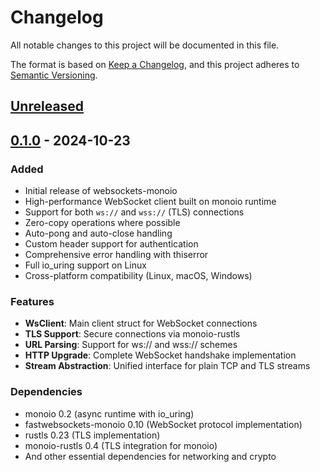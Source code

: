 # Changelog

All notable changes to this project will be documented in this file.

The format is based on [Keep a Changelog](https://keepachangelog.com/en/1.0.0/),
and this project adheres to [Semantic Versioning](https://semver.org/spec/v2.0.0.html).

## [Unreleased]

## [0.1.0] - 2024-10-23

### Added
- Initial release of websockets-monoio
- High-performance WebSocket client built on monoio runtime
- Support for both `ws://` and `wss://` (TLS) connections
- Zero-copy operations where possible
- Auto-pong and auto-close handling
- Custom header support for authentication
- Comprehensive error handling with thiserror
- Full io_uring support on Linux
- Cross-platform compatibility (Linux, macOS, Windows)

### Features
- **WsClient**: Main client struct for WebSocket connections
- **TLS Support**: Secure connections via monoio-rustls
- **URL Parsing**: Support for ws:// and wss:// schemes
- **HTTP Upgrade**: Complete WebSocket handshake implementation
- **Stream Abstraction**: Unified interface for plain TCP and TLS streams

### Dependencies
- monoio 0.2 (async runtime with io_uring)
- fastwebsockets-monoio 0.10 (WebSocket protocol implementation)
- rustls 0.23 (TLS implementation)
- monoio-rustls 0.4 (TLS integration for monoio)
- And other essential dependencies for networking and crypto

[Unreleased]: https://github.com/ChetanBhasin/websockets-monoio/compare/v0.1.0...HEAD
[0.1.0]: https://github.com/ChetanBhasin/websockets-monoio/releases/tag/v0.1.0